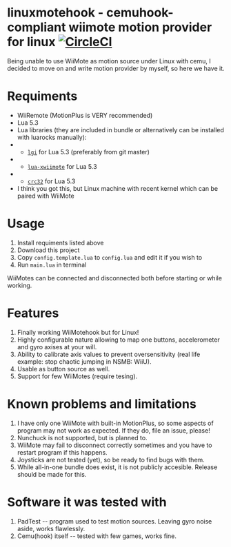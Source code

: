 # linuxmotehook - cemuhook-compliant wiimote motion provider for linux [![CircleCI](https://img.shields.io/circleci/build/github/v1993/linuxmotehook)](https://circleci.com/gh/v1993/linuxmotehook)

Being unable to use WiiMote as motion source under Linux with cemu, I decided to move on and write motion provider by myself, so here we have it.

# Requiments

* WiiRemote (MotionPlus is VERY recommended)
* Lua 5.3
* Lua libraries (they are included in bundle or alternatively can be installed with luarocks manually):
* * [`lgi`](https://github.com/pavouk/lgi) for Lua 5.3 (preferably from git master)
* * [`lua-xwiimote`](https://github.com/v1993/lua-xwiimote) for Lua 5.3
* * [`crc32`](https://luarocks.org/modules/hjelmeland/crc32) for Lua 5.3
* I think you got this, but Linux machine with recent kernel which can be paired with WiiMote

# Usage

1. Install requiments listed above
2. Download this project
3. Copy `config.template.lua` to `config.lua` and edit it if you wish to
4. Run `main.lua` in terminal

WiiMotes can be connected and disconnected both before starting or while working.

# Features

1. Finally working WiiMotehook but for Linux!
2. Highly configurable nature allowing to map one buttons, accelerometer and gyro axises at your will.
3. Ability to calibrate axis values to prevent oversensitivity (real life example: stop chaotic jumping in NSMB: WiiU).
4. Usable as button source as well.
5. Support for few WiiMotes (require tesing).

# Known problems and limitations

1. I have only one WiiMote with built-in MotionPlus, so some aspects of program may not work as expected. If they do, file an issue, please!
2. Nunchuck is not supported, but is planned to.
3. WiiMote may fail to disconnect correctly sometimes and you have to restart program if this happens.
4. Joysticks are not tested (yet), so be ready to find bugs with them.
5. While all-in-one bundle does exist, it is not publicly accesible. Release should be made for this.

# Software it was tested with

1. PadTest -- program used to test motion sources. Leaving gyro noise aside, works flawlessly.
2. Cemu(hook) itself -- tested with few games, works fine.
